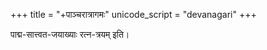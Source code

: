 +++
title = "+पाञ्चरात्रागमः"
unicode_script = "devanagari"
+++

पाद्म-सात्त्वत-जयाख्याः रत्न-त्रयम् इति। 
